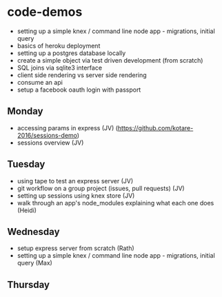 # code-demos

- setting up a simple knex / command line node app - migrations, initial query
- basics of heroku deployment
- setting up a postgres database locally
- create a simple object via test driven development (from scratch)
- SQL joins via sqlite3 interface
- client side rendering vs server side rendering
- consume an api
- setup a facebook oauth login with passport


## Monday
- accessing params in express (JV) (https://github.com/kotare-2016/sessions-demo)
- sessions overview (JV)

## Tuesday
- using tape to test an express server (JV)
- git workflow on a group project (issues, pull requests) (JV)
- setting up sessions using knex store (JV)
- walk through an app's node_modules explaining what each one does (Heidi)

## Wednesday
- setup express server from scratch (Rath)
- setting up a simple knex / command line node app - migrations, initial query (Max)

## Thursday
